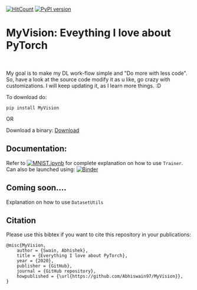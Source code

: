 [![HitCount](http://hits.dwyl.com/Abhiswain97/MyVision.svg)](http://hits.dwyl.com/Abhiswain97/MyVision)
[![PyPI version](https://badge.fury.io/py/MyVision.svg)](https://badge.fury.io/py/MyVision)
# MyVision: Eveything I love about PyTorch
<br>

My goal is to make my DL work-flow simple and "Do more with less code".
So, have a look at the source code modify it as u like, go crazy with customizations.
I will keep updating it, as I learn more things. :D 

To download do: 
```
pip install MyVision
```

OR 

Download a binary: [Download](https://github.com/Abhiswain97/MyVision/releases)

## Documentation:

Refer to 
[![MNIST.ipynb](https://colab.research.google.com/assets/colab-badge.svg)](https://colab.research.google.com/drive/1Gbz7edT2-1jupG8UGNg850tlc6rG_u1H#scrollTo=caiCEj_Os-93) for complete explanation on how to use `Trainer`.
<br>
Can also be launched using: [![Binder](https://mybinder.org/badge_logo.svg)](https://mybinder.org/v2/gh/Abhiswain97/MyVision/master)

## Coming soon.... 

Explanation on how to use `DatasetUtils`

## Citation

Please use this bibtex if you want to cite this repository in your publications:

```
@misc{MyVision,
    author = {Swain, Abhishek},
    title = {Everything I love about PyTorch},
    year = {2020},
    publisher = {GitHub},
    journal = {GitHub repository},
    howpublished = {\url{https://github.com/Abhiswain97/MyVision}},
}
```
